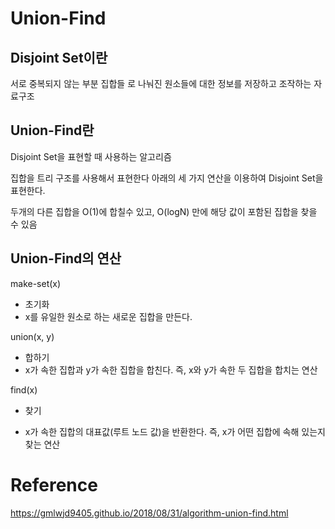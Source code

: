 # Union-Find

## Disjoint Set이란
서로 중복되지 않는 부분 집합들 로 나눠진 원소들에 대한 정보를 저장하고 조작하는 자료구조


## Union-Find란

Disjoint Set을 표현할 때 사용하는 알고리즘

집합을 트리 구조를 사용해서 표현한다
아래의 세 가지 연산을 이용하여 Disjoint Set을 표현한다.

두개의 다른 집합을 O(1)에 합칠수 있고, O(logN) 만에 해당 값이 포함된 집합을 찾을 수 있음

## Union-Find의 연산
make-set(x)

- 초기화
- x를 유일한 원소로 하는 새로운 집합을 만든다.

union(x, y)

- 합하기
- x가 속한 집합과 y가 속한 집합을 합친다. 즉, x와 y가 속한 두 집합을 합치는 연산

find(x)

- 찾기

- x가 속한 집합의 대표값(루트 노드 값)을 반환한다. 즉, x가 어떤 집합에 속해 있는지 찾는 연산

  
# Reference
https://gmlwjd9405.github.io/2018/08/31/algorithm-union-find.html

